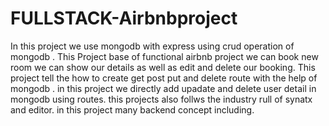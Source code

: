 # FULLSTACK-Airbnbproject
In this project we use mongodb with express using crud operation of mongodb .
This Project base of functional airbnb project we can book new room we can show our details as well as edit and delete our booking.
This project tell the how to create  get post put and delete route with the help of mongodb .
in this project we directly add upadate and delete user detail in mongodb using routes.
this projects also follws the industry rull of synatx and editor.
in this project many backend concept including. 
